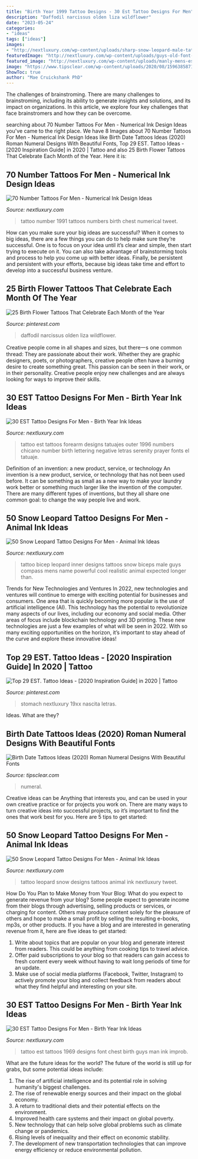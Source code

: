 ```yaml
---
title: "Birth Year 1999 Tattoo Designs - 30 Est Tattoo Designs For Men"
description: "Daffodil narcissus olden liza wildflower"
date: "2023-05-24"
categories:
- "ideas"
tags: ["ideas"]
images:
- "http://nextluxury.com/wp-content/uploads/sharp-snow-leopard-male-tattoo-ideas.jpg"
featuredImage: "http://nextluxury.com/wp-content/uploads/guys-old-font-est-1969-tattoo-on-upper-chest.jpg"
featured_image: "http://nextluxury.com/wp-content/uploads/manly-mens-est-1996-outer-forearm-tattoo-with-negative-space-numbers.jpg"
image: "https://www.tipsclear.com/wp-content/uploads/2020/08/1596385871_172_250-Birth-Date-Tattoos-Ideas-2020-Roman-Numeral-Designs-With.jpg"
ShowToc: true
author: "Mae Cruickshank PhD"
---
```



The challenges of brainstroming.
There are many challenges to brainstroming, including its ability to generate insights and solutions, and its impact on organizations. In this article, we explore four key challenges that face brainstromers and how they can be overcome.

	

		
searching about 70 Number Tattoos For Men - Numerical Ink Design Ideas you've came to the right place. We have 8 Images about 70 Number Tattoos For Men - Numerical Ink Design Ideas like Birth Date Tattoos Ideas (2020) Roman Numeral Designs With Beautiful Fonts, Top 29 EST. Tattoo Ideas - [2020 Inspiration Guide] in 2020 | Tattoo and also 25 Birth Flower Tattoos That Celebrate Each Month of the Year. Here it is:
		
    
## 70 Number Tattoos For Men - Numerical Ink Design Ideas

<img loading=lazy src="http://nextluxury.com/wp-content/uploads/upper-chest-1991-birth-year-male-numbers-tattoo.jpg" onerror="this.onerror=null;this.src='https://tse1.mm.bing.net/th?id=OIP.mEYiWheB90CmOdhIglmiUQHaHa&amp;pid=15.1';" alt="70 Number Tattoos For Men - Numerical Ink Design Ideas">

_Source: nextluxury.com_

>tattoo number 1991 tattoos numbers birth chest numerical tweet. 

	

How can you make sure your big ideas are successful?
When it comes to big ideas, there are a few things you can do to help make sure they’re successful. One is to focus on your idea until it’s clear and simple, then start trying to execute on it. You can also take advantage of brainstorming tools and process to help you come up with better ideas. Finally, be persistent and persistent with your efforts, because big ideas take time and effort to develop into a successful business venture.

    
## 25 Birth Flower Tattoos That Celebrate Each Month Of The Year

<img loading=lazy src="https://i.pinimg.com/736x/7f/c3/80/7fc38012d70e7121b4099fb529a8465f.jpg" onerror="this.onerror=null;this.src='https://tse4.mm.bing.net/th?id=OIP.mmOIcqbLmXiDghBCnhr-OQHaJP&amp;pid=15.1';" alt="25 Birth Flower Tattoos That Celebrate Each Month of the Year">

_Source: pinterest.com_

>daffodil narcissus olden liza wildflower. 

	

Creative people come in all shapes and sizes, but there一s one common thread: They are passionate about their work. Whether they are graphic designers, poets, or photographers, creative people often have a burning desire to create something great. This passion can be seen in their work, or in their personality. Creative people enjoy new challenges and are always looking for ways to improve their skills.

    
## 30 EST Tattoo Designs For Men - Birth Year Ink Ideas

<img loading=lazy src="http://nextluxury.com/wp-content/uploads/manly-mens-est-1996-outer-forearm-tattoo-with-negative-space-numbers.jpg" onerror="this.onerror=null;this.src='https://tse1.mm.bing.net/th?id=OIP.686ONEG_rSkha5Hg0boyoAHaHa&amp;pid=15.1';" alt="30 EST Tattoo Designs For Men - Birth Year Ink Ideas">

_Source: nextluxury.com_

>tattoo est tattoos forearm designs tatuajes outer 1996 numbers chicano number birth lettering negative letras serenity prayer fonts el tatuaje. 

	

Definition of an invention: a new product, service, or technology
An invention is a new product, service, or technology that has not been used before. It can be something as small as a new way to make your laundry work better or something much larger like the invention of the computer. There are many different types of inventions, but they all share one common goal: to change the way people live and work.

    
## 50 Snow Leopard Tattoo Designs For Men - Animal Ink Ideas

<img loading=lazy src="http://nextluxury.com/wp-content/uploads/distinctive-male-snow-leopard-tattoo-designs.jpg" onerror="this.onerror=null;this.src='https://tse2.mm.bing.net/th?id=OIP.eZxtQANsR32nYlcNwLY9KgHaHa&amp;pid=15.1';" alt="50 Snow Leopard Tattoo Designs For Men - Animal Ink Ideas">

_Source: nextluxury.com_

>tattoo bicep leopard inner designs tattoos snow biceps male guys compass mens name powerful cool realistic animal expected longer than. 

	

Trends for New Technologies and Ventures
In 2022, new technologies and ventures will continue to emerge with exciting potential for businesses and consumers. One area that is quickly becoming more popular is the use of artificial intelligence (AI). This technology has the potential to revolutionize many aspects of our lives, including our economy and social media. Other areas of focus include blockchain technology and 3D printing. These new technologies are just a few examples of what will be seen in 2022. With so many exciting opportunities on the horizon, it’s important to stay ahead of the curve and explore these innovative ideas!

    
## Top 29 EST. Tattoo Ideas - [2020 Inspiration Guide] In 2020 | Tattoo

<img loading=lazy src="https://i.pinimg.com/736x/e1/de/94/e1de94a80fb1baf72fb7a4d6616a9505.jpg" onerror="this.onerror=null;this.src='https://tse3.mm.bing.net/th?id=OIP.kGZRvhuoig-B5TmibECAnQHaHa&amp;pid=15.1';" alt="Top 29 EST. Tattoo Ideas - [2020 Inspiration Guide] in 2020 | Tattoo">

_Source: pinterest.com_

>stomach nextluxury 19xx nascita letras. 

	

Ideas. What are they?

    
## Birth Date Tattoos Ideas (2020) Roman Numeral Designs With Beautiful Fonts

<img loading=lazy src="https://www.tipsclear.com/wp-content/uploads/2020/08/1596385871_172_250-Birth-Date-Tattoos-Ideas-2020-Roman-Numeral-Designs-With.jpg" onerror="this.onerror=null;this.src='https://tse2.mm.bing.net/th?id=OIP.guEb4Qdtv2sl3iH0ZPjiaQAAAA&amp;pid=15.1';" alt="Birth Date Tattoos Ideas (2020) Roman Numeral Designs With Beautiful Fonts">

_Source: tipsclear.com_

>numeral. 

	

Creative ideas can be Anything that interests you, and can be used in your own creative practice or for projects you work on. There are many ways to turn creative ideas into successful projects, so it’s important to find the ones that work best for you. Here are 5 tips to get started: 

    
## 50 Snow Leopard Tattoo Designs For Men - Animal Ink Ideas

<img loading=lazy src="http://nextluxury.com/wp-content/uploads/sharp-snow-leopard-male-tattoo-ideas.jpg" onerror="this.onerror=null;this.src='https://tse1.mm.bing.net/th?id=OIP.k--dQ-hRkYhU2q-GxFEePADqEJ&amp;pid=15.1';" alt="50 Snow Leopard Tattoo Designs For Men - Animal Ink Ideas">

_Source: nextluxury.com_

>tattoo leopard snow designs tattoos animal ink nextluxury tweet. 

	

How Do You Plan to Make Money from Your Blog: What do you expect to generate revenue from your blog?
Some people expect to generate income from their blogs through advertising, selling products or services, or charging for content. Others may produce content solely for the pleasure of others and hope to make a small profit by selling the resulting e-books, mp3s, or other products. If you have a blog and are interested in generating revenue from it, here are five ideas to get started: 
1. Write about topics that are popular on your blog and generate interest from readers. This could be anything from cooking tips to travel advice.
2. Offer paid subscriptions to your blog so that readers can gain access to fresh content every week without having to wait long periods of time for an update.
3. Make use of social media platforms (Facebook, Twitter, Instagram) to actively promote your blog and collect feedback from readers about what they find helpful and interesting on your site.

    
## 30 EST Tattoo Designs For Men - Birth Year Ink Ideas

<img loading=lazy src="http://nextluxury.com/wp-content/uploads/guys-old-font-est-1969-tattoo-on-upper-chest.jpg" onerror="this.onerror=null;this.src='https://tse1.mm.bing.net/th?id=OIP.-5jwxYjFbhNBlNhSgH5EAAHaFj&amp;pid=15.1';" alt="30 EST Tattoo Designs For Men - Birth Year Ink Ideas">

_Source: nextluxury.com_

>tattoo est tattoos 1969 designs font chest birth guys man ink improb. 

	

What are the future ideas for the world?
The future of the world is still up for grabs, but some potential ideas include: 
1. The rise of artificial intelligence and its potential role in solving humanity's biggest challenges. 
2. The rise of renewable energy sources and their impact on the global economy. 
3. A return to traditional diets and their potential effects on the environment. 
4. Improved health care systems and their impact on global poverty. 
5. New technology that can help solve global problems such as climate change or pandemics. 
6. Rising levels of inequality and their effect on economic stability. 
7. The development of new transportation technologies that can improve energy efficiency or reduce environmental pollution.

